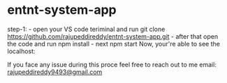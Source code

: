 # entnt-system-app

step-1:
      - open your VS code teriminal and run 
          git clone https://github.com/rajupeddireddy/entnt-system-app.git 
      - after that open the code and run 
         npm install 
      - next 
         npm start 
Now, your're able to see the localhost: 

If you face any issue during this proce feel free to reach out to me 
   email: rajupeddireddy9493@gmail.com 
   
      

